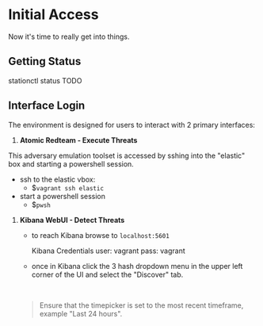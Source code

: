 # Initial Access

Now it's time to really get into things. 


## Getting Status

stationctl status
TODO


## Interface Login

The environment is designed for users to interact with 2 primary interfaces:

1. **Atomic Redteam - Execute Threats**

This adversary emulation toolset is accessed by sshing into the "elastic" box and starting a powershell session.

- ssh to the elastic vbox:
    - $`vagrant ssh elastic`
- start a powershell session
    - $`pwsh`

1. **Kibana WebUI - Detect Threats** 

    - to reach Kibana browse to `localhost:5601`

        Kibana Credentials
        user: vagrant
        pass: vagrant

    - once in Kibana click the 3 hash dropdown menu in the upper left corner of the UI and select the "Discover" tab.
    
    <br>

    > Ensure that the timepicker is set to the most recent timeframe, example "Last 24 hours".